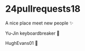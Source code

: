 # 24pullrequests18

A nice place meet new people :sparkles:

Yu-Jin keyboardbreaker :eggplant:

HughEvans01 :chicken: